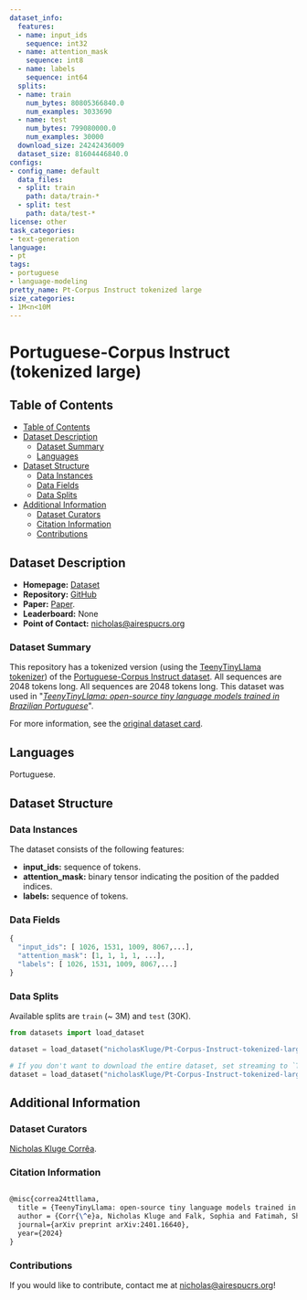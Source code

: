 ```yaml
---
dataset_info:
  features:
  - name: input_ids
    sequence: int32
  - name: attention_mask
    sequence: int8
  - name: labels
    sequence: int64
  splits:
  - name: train
    num_bytes: 80805366840.0
    num_examples: 3033690
  - name: test
    num_bytes: 799080000.0
    num_examples: 30000
  download_size: 24242436009
  dataset_size: 81604446840.0
configs:
- config_name: default
  data_files:
  - split: train
    path: data/train-*
  - split: test
    path: data/test-*
license: other
task_categories:
- text-generation
language:
- pt
tags:
- portuguese
- language-modeling
pretty_name: Pt-Corpus Instruct tokenized large
size_categories:
- 1M<n<10M
---
```


# Portuguese-Corpus Instruct (tokenized large)

## Table of Contents

- [Table of Contents](#table-of-contents)
- [Dataset Description](#dataset-description)
  - [Dataset Summary](#dataset-summary)
  - [Languages](#languages)
- [Dataset Structure](#dataset-structure)
  - [Data Instances](#data-instances)
  - [Data Fields](#data-fields)
  - [Data Splits](#data-splits)
- [Additional Information](#additional-information)
  - [Dataset Curators](#dataset-curators)
  - [Citation Information](#citation-information)
  - [Contributions](#contributions)

## Dataset Description

- **Homepage:** [Dataset](https://huggingface.co/datasets/nicholasKluge/Pt-Corpus-Instruct-tokenized-large)
- **Repository:** [GitHub](https://github.com/Nkluge-correa/TeenyTinyLlama)
- **Paper:** [Paper](https://arxiv.org/abs/2401.16640).
- **Leaderboard:** None
- **Point of Contact:** [nicholas@airespucrs.org](nicholas@airespucrs.org)

### Dataset Summary

This repository has a tokenized version (using the [TeenyTinyLlama tokenizer](https://huggingface.co/nicholasKluge/TeenyTinyLlama-460m)) of the [Portuguese-Corpus Instruct dataset](https://huggingface.co/datasets/nicholasKluge/Pt-Corpus-Instruct). All sequences are 2048 tokens long.
 All sequences are 2048 tokens long. This dataset was used in "_[TeenyTinyLlama: open-source tiny language models trained in Brazilian Portuguese](https://arxiv.org/abs/2401.16640)_".

For more information, see the [original dataset card](https://huggingface.co/datasets/nicholasKluge/Pt-Corpus-Instruct).

## Languages

Portuguese.

## Dataset Structure

### Data Instances

The dataset consists of the following features:

- **input_ids:** sequence of tokens.
- **attention_mask:** binary tensor indicating the position of the padded indices.
- **labels:** sequence of tokens.

### Data Fields

```python
{
  "input_ids": [ 1026, 1531, 1009, 8067,...],
  "attention_mask": [1, 1, 1, 1, ...],
  "labels": [ 1026, 1531, 1009, 8067,...]
}  
```

### Data Splits

Available splits are `train` (~ 3M) and `test` (30K).

```python
from datasets import load_dataset

dataset = load_dataset("nicholasKluge/Pt-Corpus-Instruct-tokenized-large", split='train')

# If you don't want to download the entire dataset, set streaming to `True`
dataset = load_dataset("nicholasKluge/Pt-Corpus-Instruct-tokenized-large", split='train', streaming=True)

```

## Additional Information

### Dataset Curators

[Nicholas Kluge Corrêa](mailto:nicholas@airespucrs.org).

### Citation Information

```latex

@misc{correa24ttllama,
  title = {TeenyTinyLlama: open-source tiny language models trained in Brazilian Portuguese},
  author = {Corr{\^e}a, Nicholas Kluge and Falk, Sophia and Fatimah, Shiza and Sen, Aniket and De Oliveira, Nythamar},
  journal={arXiv preprint arXiv:2401.16640},
  year={2024}
}

```

### Contributions

If you would like to contribute, contact me at [nicholas@airespucrs.org](mailto:nicholas@airespucrs.org)!
